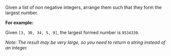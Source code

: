 <div class="markdown-content" id="problem-content">
<p>Given a list of non negative integers, arrange them such that they form the largest number.</p>
<p><strong>For example:</strong></p>
<p>Given <code class="highlighter-rouge">[3, 30, 34, 5, 9]</code>, the largest formed number is <code class="highlighter-rouge">9534330</code>.</p>
<p><em>Note: The result may be very large, so you need to return a string instead of an integer.</em></p>

</div>